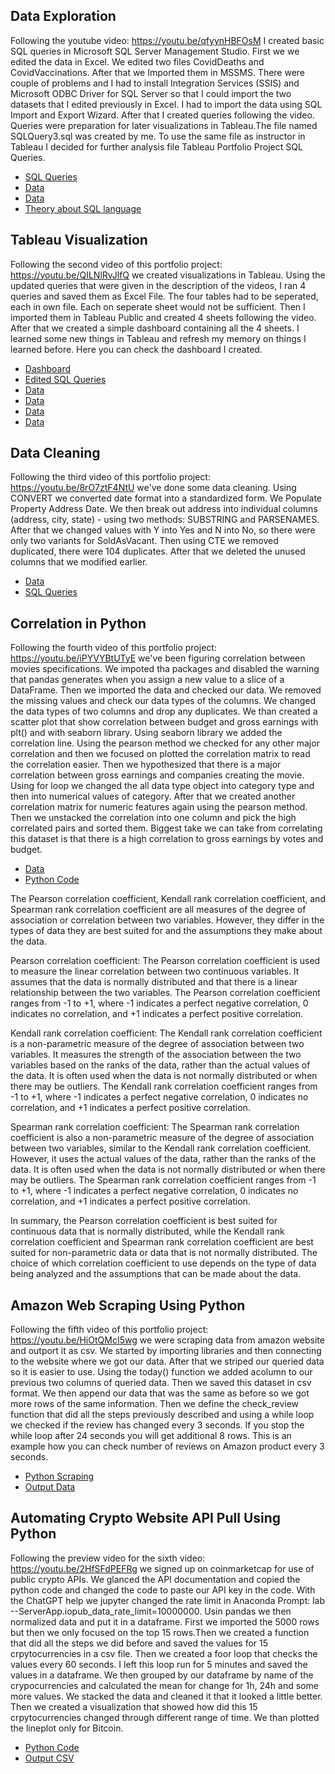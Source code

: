 ## Data Exploration
Following the youtube video: https://youtu.be/qfyynHBFOsM I created basic SQL queries in Microsoft SQL Server Management Studio. 
First we we edited the data in Excel. We edited two files CovidDeaths and CovidVaccinations. After that we Imported them in MSSMS. There were couple
of problems and I had to install Integration Services (SSIS) and  Microsoft ODBC Driver for SQL Server so that I could import the two datasets that I 
edited previously in Excel. I had to import the data using SQL Import and Export Wizard. After that I created queries following the video. Queries
were preparation for later visualizations in Tableau.The file named SQLQuery3.sql was created by me. To use the same file as instructor in Tableau I 
decided for further analysis file Tableau Portfolio Project SQL Queries.

* [SQL Queries](https://github.com/rokzupan1/portfolio-projects/blob/main/Data%20Exploration/SQLQuery3.sql)
* [Data](https://github.com/rokzupan1/portfolio-projects/blob/main/Data%20Exploration/CovidVaccinations.xlsx)
* [Data](https://github.com/rokzupan1/portfolio-projects/blob/main/Data%20Exploration/CovidDeaths.xlsx)
* [Theory about SQL language](https://github.com/rokzupan1/portfolio-projects/blob/main/Data%20Exploration/Building%20Blocks%20of%20Databases%20-%20Theory.txt)

## Tableau Visualization
Following the second video of this portfolio project: https://youtu.be/QILNlRvJlfQ we created visualizations in Tableau. 
Using the updated queries that were given in the description of the videos, I ran 4 queries and saved them as Excel File. The four tables had to be 
seperated, each in own file. Each on seperate sheet would not be sufficient. Then I imported them in Tableau Public and created 4 sheets following the video.
After that we created a simple dashboard containing all the 4 sheets. I learned some new things in Tableau and refresh my memory on things I learned before.
Here you can check the dashboard I created.

* [Dashboard](https://public.tableau.com/views/covid-deaths-vaccinations/Dashboard1?:language=en-US&:display_count=n&:origin=viz_share_link)
* [Edited SQL Queries](https://github.com/rokzupan1/portfolio-projects/blob/main/Tableau%20Visualization/Tableau%20Portfolio%20Project%20SQL%20Queries.sql)
* [Data](https://github.com/rokzupan1/portfolio-projects/blob/main/Tableau%20Visualization/Tableau%20Table%201.xlsx)
* [Data](https://github.com/rokzupan1/portfolio-projects/blob/main/Tableau%20Visualization/Tableau%20Table%202.xlsx)
* [Data](https://github.com/rokzupan1/portfolio-projects/blob/main/Tableau%20Visualization/Tableau%20Table%203.xlsx)
* [Data](https://github.com/rokzupan1/portfolio-projects/blob/main/Tableau%20Visualization/Tableau%20Table%204.xlsx)

## Data Cleaning
Following the third video of this portfolio project: https://youtu.be/8rO7ztF4NtU we've done some data cleaning. 
Using CONVERT we converted date format into a standardized form. We Populate Property Address Date. We then break out address into individual columns 
(address, city, state) - using two methods: SUBSTRING and PARSENAMES. After that we changed values with Y into Yes and N into No, so there were only 
two variants for SoldAsVacant. Then using CTE we removed duplicated, there were 104 duplicates. After that we deleted the unused columns that we modified earlier.

* [Data](https://github.com/rokzupan1/portfolio-projects/blob/main/Data%20Cleaning/Nashville%20Housing%20Data%20for%20Data%20Cleaning.xlsx)
* [SQL Queries](https://github.com/rokzupan1/portfolio-projects/blob/main/Data%20Cleaning/DataCleaning.sql)

## Correlation in Python
Following the fourth video of this portfolio project: https://youtu.be/iPYVYBtUTyE we've been figuring correlation between movies
specifications. We impoted tha packages and disabled the warning that pandas generates when you assign a new value to a slice of 
a DataFrame.  Then we imported the data and checked our data. We removed the missing values and check our data types of the columns.
We changed the data types of two columns and drop any duplicates. We than created a scatter plot that show correlation between budget
and gross earnings with plt() and with seaborn library. Using seaborn library we added the correlation line. Using the pearson method
we checked for any other major correlation and then we focused on plotted the correlation matrix to read the correlation easier.
Then we hypothesized that there is a major correlation between gross earnings and companies creating the movie. Using for loop we 
changed the all data type object into category type and then into numerical values of category. After that we created another correlation
matrix for numeric features again using the pearson method. Then we unstacked the correlation into one column and pick the high correlated
pairs and sorted them. Biggest take we can take from correlating this dataset is that there is a high correlation to gross earnings by 
votes and budget. 

* [Data](https://github.com/rokzupan1/portfolio-projects/blob/main/Correlation%20in%20Python/movies.csv)
* [Python Code](https://github.com/rokzupan1/portfolio-projects/blob/main/Correlation%20in%20Python/Movie_Correlation_Project.ipynb)

The Pearson correlation coefficient, Kendall rank correlation coefficient, and Spearman rank correlation coefficient are all measures of the degree of association or correlation between two variables. However, they differ in the types of data they are best suited for and the assumptions they make about the data.

Pearson correlation coefficient:
The Pearson correlation coefficient is used to measure the linear correlation between two continuous variables. It assumes that the data is normally distributed and that there is a linear relationship between the two variables. The Pearson correlation coefficient ranges from -1 to +1, where -1 indicates a perfect negative correlation, 0 indicates no correlation, and +1 indicates a perfect positive correlation.

Kendall rank correlation coefficient:
The Kendall rank correlation coefficient is a non-parametric measure of the degree of association between two variables. It measures the strength of the association between the two variables based on the ranks of the data, rather than the actual values of the data. It is often used when the data is not normally distributed or when there may be outliers. The Kendall rank correlation coefficient ranges from -1 to +1, where -1 indicates a perfect negative correlation, 0 indicates no correlation, and +1 indicates a perfect positive correlation.

Spearman rank correlation coefficient:
The Spearman rank correlation coefficient is also a non-parametric measure of the degree of association between two variables, similar to the Kendall rank correlation coefficient. However, it uses the actual values of the data, rather than the ranks of the data. It is often used when the data is not normally distributed or when there may be outliers. The Spearman rank correlation coefficient ranges from -1 to +1, where -1 indicates a perfect negative correlation, 0 indicates no correlation, and +1 indicates a perfect positive correlation.

In summary, the Pearson correlation coefficient is best suited for continuous data that is normally distributed, while the Kendall rank correlation coefficient and Spearman rank correlation coefficient are best suited for non-parametric data or data that is not normally distributed. The choice of which correlation coefficient to use depends on the type of data being analyzed and the assumptions that can be made about the data.

## Amazon Web Scraping Using Python
Following the fifth video of this portfolio project: https://youtu.be/HiOtQMcI5wg we were scraping data from amazon website and outport it as csv. We started by importing libraries and then connecting to the website where we got our data. After that we striped our queried data so it is easier to use. Using the today() function we added acolumn to our previous two columns of queried data. Then we saved this dataset in csv format. We then append our data that was the same as before so we got more rows of the same information. Then we define the check_review function that did all the steps previously described and using a while loop we checked if the review has changed every 3 seconds. If you stop the while loop after 24 seconds you will get additional 8 rows. This is an example how you can check number of reviews on Amazon product every 3 seconds.

* [Python Scraping](https://github.com/rokzupan1/portfolio-projects/blob/main/Amazon%20Web%20Scraper%20Project.ipynb)
* [Output Data](https://github.com/rokzupan1/portfolio-projects/blob/main/AmazonWebScraperDataset.csv)

## Automating Crypto Website API Pull Using Python
Following the preview video for the sixth video: https://youtu.be/2HfSFdPEFRg we signed up on coinmarketcap for use of public crypto APIs. We glanced the API documentation and copied the python code and changed the code to paste our API key in the code. With the ChatGPT help we jupyter changed the rate limit in Anaconda Prompt: lab --ServerApp.iopub_data_rate_limit=10000000. Usin pandas we then normalized data and put it in a dataframe. First we imported the 5000 rows but then we only focused on the top 15 rows.Then we created a function that did all the steps we did before and saved the values for 15 crpytocurrencies in a csv file. Then we created a foor loop that checks the values every 60 seconds. I left this loop run for 5 minutes and saved the values in a dataframe. We then grouped by our dataframe by name of the crypocurrencies and calculated the mean for change for 1h, 24h and some more values. We stacked the data and cleaned it that it looked a little better. Then we created a visualization that showed how did this 15 crpytocurrencies changed through different range of time. We than plotted the lineplot only for Bitcoin. 

* [Python Code](https://github.com/rokzupan1/portfolio-projects/blob/main/Automating%20Crypto%20Website%20API%20Pull%20Using%20Python.ipynb)
* [Output CSV](https://github.com/rokzupan1/portfolio-projects/blob/main/API.csv)

